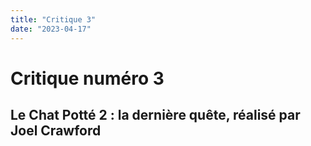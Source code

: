 ```yaml
---
title: "Critique 3"
date: "2023-04-17"
---
```


# Critique numéro 3

## Le Chat Potté 2 : la dernière quête, réalisé par Joel Crawford
